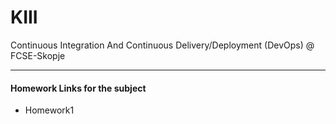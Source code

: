 # KIII
Continuous Integration And Continuous Delivery/Deployment (DevOps) @ FCSE-Skopje
<hr>

<h4>Homework Links for the subject</h4>
<ul>
  <li href="">Homework1</li>
</ul>
